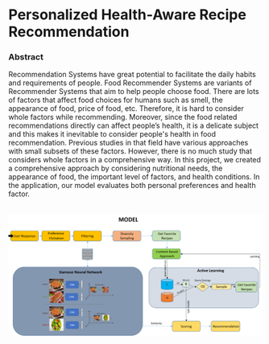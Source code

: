 # Personalized Health-Aware Recipe Recommendation

<h3> Abstract </h3>

<p style="margin-top:0px">
Recommendation Systems have great potential to facilitate the daily habits and requirements of people. 
Food Recommender Systems are variants of Recommender Systems that aim to help people choose food. 
There are lots of factors that affect food choices for humans such as smell, the appearance of food, price of food, etc.
Therefore, it is hard to consider whole factors while recommending. Moreover, since the food related recommendations directly can affect people’s health, 
it is a delicate subject and this makes it inevitable to consider people's health in food recommendation.
Previous studies in that field have various  approaches with small subsets of these factors. However, there is no much study that considers whole factors in a comprehensive way.
In this project, we created a comprehensive approach by considering nutritional needs, the
appearance of food, the important level of factors, and health conditions.
In the application, our model evaluates both personal preferences and health factor.
</p><br/>

<img src="model.png">
